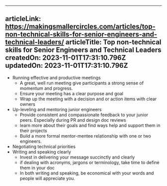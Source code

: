 -----------------------
articleLink: https://makingsmallercircles.com/articles/top-non-technical-skills-for-senior-engineers-and-technical-leaders/
articleTitle: Top non-technical skills for Senior Engineers and Technical Leaders
createdOn: 2023-11-01T17:31:10.796Z
updatedOn: 2023-11-01T17:31:10.796Z
-----------------------

- Running effective and productive meetings
  - A great, well run meeting give participants a strong sense of momentum and progress.
  - Ensure your meeting has a clear purpose and goal
  - Wrap up the meeting with a decision and or action items with clear owners
- Up-leveling and mentoring junior engineers
  - Provide consistent and compassionate feedback to your junior peers. Especially during PR and design doc reviews
  - learn more about their goals and find ways help and support them in their projects
  - Build a more formal mentor-mentee relationship with one or two engineers.
- Negotiating technical priorities
- Writing and speaking clearly
  - Invest in delivering your message succinctly and clearly
  - if dealing with acronyms, jargons or terminology, take time to define them in your doc
  - In both writing and speaking, be economical with your words and people will appreciate you.